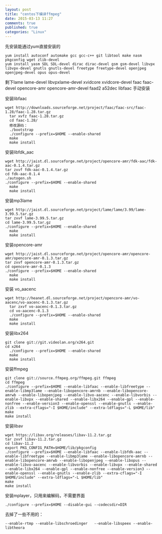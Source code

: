 ```yaml
---
layout: post
title: "centos下编译ffmpeg"
date: 2015-03-13 11:27
comments: true
published: true
categories: "Linux"
---
```


  先安装能通过yum直接安装的

    yum install autoconf automake gcc gcc-c++ git libtool make nasm pkgconfig wget zlib-devel
  	yum install yasm SDL SDL-devel dirac dirac-devel gsm gsm-devel libvpx libvpx-devel gnutls gnutls-devel freetype freetype-devel openjpeg openjpeg-devel opus opus-devel

  剩下lame lame-devel libvpxlame-devel xvidcore xvidcore-devel faac faac-devel opencore-amr opencore-amr-devel faad2 a52dec libfaac 手动安装

<!--more-->

  安装libfaac
  
  	wget http://downloads.sourceforge.net/project/faac/faac-src/faac-1.28/faac-1.28.tar.gz
	  tar xvfz faac-1.28.tar.gz
	  cd faac-1.28/
	  修改源码：
	  ./bootstrap
	  ./configure --prefix=$HOME --enable-shared
	  make
	  make install
  
  安装libfdk_aac

  	wget http://jaist.dl.sourceforge.net/project/opencore-amr/fdk-aac/fdk-aac-0.1.4.tar.gz
  	tar zxvf fdk-aac-0.1.4.tar.gz
    cd fdk-aac-0.1.4
  	./autogen.sh
  	./configure --prefix=$HOME --enable-shared
	  make
	  make install
  
  安装mp3lame

  	wget http://jaist.dl.sourceforge.net/project/lame/lame/3.99/lame-3.99.5.tar.gz
  	tar zxvf lame-3.99.5.tar.gz
  	cd lame-3.99.5.tar.gz
    ./configure --prefix=$HOME --enable-shared
	  make
	  make install	

  安装opencore-amr

    wget http://jaist.dl.sourceforge.net/project/opencore-amr/opencore-amr/opencore-amr-0.1.3.tar.gz
    tar zxvf opencore-amr-0.1.3.tar.gz
    cd opencore-amr-0.1.3
    ./configure --prefix=$HOME --enable-shared
	  make
	  make install	
 
  安装 vo_aacenc

  	wget http://heanet.dl.sourceforge.net/project/opencore-amr/vo-aacenc/vo-aacenc-0.1.3.tar.gz
	  tar zxvf vo-aacenc-0.1.3.tar.gz
	  cd vo-aacenc-0.1.3
	  ./configure --prefix=$HOME --enable-shared
	  make
	  make install
  
  安装libx264

  	git clone git://git.videolan.org/x264.git
  	cd x264
	  ./configure --prefix=$HOME --enable-shared
	  make 
	  make install


  安装ffmpeg

  	git clone git://source.ffmpeg.org/ffmpeg.git ffmpeg
  	cd ffmpeg
    ./configure --prefix=$HOME --enable-libfaac --enable-libfreetype --enable-libmp3lame --enable-libopencore-amrnb --enable-libopencore-amrwb --enable-libopenjpeg --enable-libvo-aacenc --enable-libvorbis --enable-libvpx --enable-shared --enable-libx264 --enable-gpl --enable-nonfree --enable-version3 --enable-openssl --enable-gnutls --enable-zlib --extra-cflags="-I $HOME/include" --extra-ldflags="-L $HOME/lib"
  	make 
  	make install

  安装libav

  	wget https://libav.org/releases/libav-11.2.tar.gz
  	tar zxvf libav-11.2.tar.gz
  	cd libav-11.2
  	export PKG_CONFIG_PATH=$HOME/lib/pkgconfig
  	./configure --prefix=$HOME --enable-libfaac --enable-libfdk-aac --enable-libfreetype --enable-libmp3lame --enable-libopencore-amrnb --enable-libopencore-amrwb --enable-libopenjpeg --enable-libopus --enable-libvo-aacenc --enable-libvorbis --enable-libvpx --enable-shared --enable-libx264 --enable-gpl --enable-nonfree --enable-version3 --enable-openssl --enable-gnutls --enable-zlib --extra-cflags="-I $HOME/include" --extra-ldflags="-L $HOME/lib"
  	make 
  	make install

  安装mplayer，只用来编解码，不需要界面

    ./configure --prefix=$HOME --disable-gui --codecsdir=DIR

  去掉了一些不用的：

  	--enable-rtmp --enable-libschroedinger   --enable-libspeex --enable-libtheora
